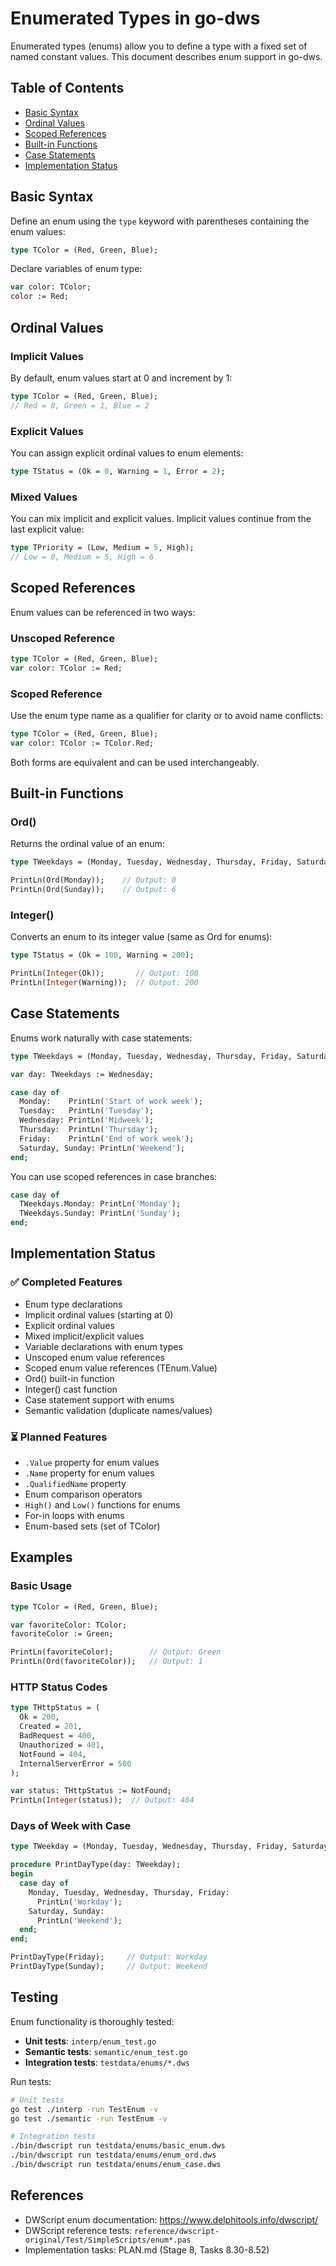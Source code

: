 # Enumerated Types in go-dws

Enumerated types (enums) allow you to define a type with a fixed set of named constant values. This document describes enum support in go-dws.

## Table of Contents
- [Basic Syntax](#basic-syntax)
- [Ordinal Values](#ordinal-values)
- [Scoped References](#scoped-references)
- [Built-in Functions](#built-in-functions)
- [Case Statements](#case-statements)
- [Implementation Status](#implementation-status)

## Basic Syntax

Define an enum using the `type` keyword with parentheses containing the enum values:

```pascal
type TColor = (Red, Green, Blue);
```

Declare variables of enum type:

```pascal
var color: TColor;
color := Red;
```

## Ordinal Values

### Implicit Values

By default, enum values start at 0 and increment by 1:

```pascal
type TColor = (Red, Green, Blue);
// Red = 0, Green = 1, Blue = 2
```

### Explicit Values

You can assign explicit ordinal values to enum elements:

```pascal
type TStatus = (Ok = 0, Warning = 1, Error = 2);
```

### Mixed Values

You can mix implicit and explicit values. Implicit values continue from the last explicit value:

```pascal
type TPriority = (Low, Medium = 5, High);
// Low = 0, Medium = 5, High = 6
```

## Scoped References

Enum values can be referenced in two ways:

### Unscoped Reference

```pascal
type TColor = (Red, Green, Blue);
var color: TColor := Red;
```

### Scoped Reference

Use the enum type name as a qualifier for clarity or to avoid name conflicts:

```pascal
type TColor = (Red, Green, Blue);
var color: TColor := TColor.Red;
```

Both forms are equivalent and can be used interchangeably.

## Built-in Functions

### Ord()

Returns the ordinal value of an enum:

```pascal
type TWeekdays = (Monday, Tuesday, Wednesday, Thursday, Friday, Saturday, Sunday);

PrintLn(Ord(Monday));    // Output: 0
PrintLn(Ord(Sunday));    // Output: 6
```

### Integer()

Converts an enum to its integer value (same as Ord for enums):

```pascal
type TStatus = (Ok = 100, Warning = 200);

PrintLn(Integer(Ok));       // Output: 100
PrintLn(Integer(Warning));  // Output: 200
```

## Case Statements

Enums work naturally with case statements:

```pascal
type TWeekdays = (Monday, Tuesday, Wednesday, Thursday, Friday, Saturday, Sunday);

var day: TWeekdays := Wednesday;

case day of
  Monday:    PrintLn('Start of work week');
  Tuesday:   PrintLn('Tuesday');
  Wednesday: PrintLn('Midweek');
  Thursday:  PrintLn('Thursday');
  Friday:    PrintLn('End of work week');
  Saturday, Sunday: PrintLn('Weekend');
end;
```

You can use scoped references in case branches:

```pascal
case day of
  TWeekdays.Monday: PrintLn('Monday');
  TWeekdays.Sunday: PrintLn('Sunday');
end;
```

## Implementation Status

### ✅ Completed Features

- Enum type declarations
- Implicit ordinal values (starting at 0)
- Explicit ordinal values
- Mixed implicit/explicit values
- Variable declarations with enum types
- Unscoped enum value references
- Scoped enum value references (TEnum.Value)
- Ord() built-in function
- Integer() cast function
- Case statement support with enums
- Semantic validation (duplicate names/values)

### ⏳ Planned Features

- `.Value` property for enum values
- `.Name` property for enum values
- `.QualifiedName` property
- Enum comparison operators
- `High()` and `Low()` functions for enums
- For-in loops with enums
- Enum-based sets (set of TColor)

## Examples

### Basic Usage

```pascal
type TColor = (Red, Green, Blue);

var favoriteColor: TColor;
favoriteColor := Green;

PrintLn(favoriteColor);        // Output: Green
PrintLn(Ord(favoriteColor));   // Output: 1
```

### HTTP Status Codes

```pascal
type THttpStatus = (
  Ok = 200,
  Created = 201,
  BadRequest = 400,
  Unauthorized = 401,
  NotFound = 404,
  InternalServerError = 500
);

var status: THttpStatus := NotFound;
PrintLn(Integer(status));  // Output: 404
```

### Days of Week with Case

```pascal
type TWeekday = (Monday, Tuesday, Wednesday, Thursday, Friday, Saturday, Sunday);

procedure PrintDayType(day: TWeekday);
begin
  case day of
    Monday, Tuesday, Wednesday, Thursday, Friday:
      PrintLn('Workday');
    Saturday, Sunday:
      PrintLn('Weekend');
  end;
end;

PrintDayType(Friday);     // Output: Workday
PrintDayType(Sunday);     // Output: Weekend
```

## Testing

Enum functionality is thoroughly tested:

- **Unit tests**: `interp/enum_test.go`
- **Semantic tests**: `semantic/enum_test.go`
- **Integration tests**: `testdata/enums/*.dws`

Run tests:

```bash
# Unit tests
go test ./interp -run TestEnum -v
go test ./semantic -run TestEnum -v

# Integration tests
./bin/dwscript run testdata/enums/basic_enum.dws
./bin/dwscript run testdata/enums/enum_ord.dws
./bin/dwscript run testdata/enums/enum_case.dws
```

## References

- DWScript enum documentation: https://www.delphitools.info/dwscript/
- DWScript reference tests: `reference/dwscript-original/Test/SimpleScripts/enum*.pas`
- Implementation tasks: PLAN.md (Stage 8, Tasks 8.30-8.52)
